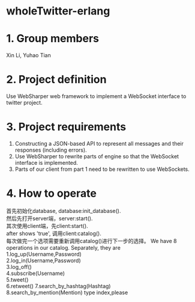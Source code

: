 # wholeTwitter-erlang  
# 1. Group members  
Xin Li, Yuhao Tian  
# 2. Project definition  
Use WebSharper web framework to implement a WebSocket interface to twitter project.  
# 3. Project requirements  
1) Constructing a JSON-based API to represent all messages and their responses (including errors).
2) Use WebSharper to rewrite parts of engine so that the WebSocket interface is implemented.
3) Parts of our client from part 1 need to be rewritten to use WebSockets.  
# 4. How to operate  
首先初始化database, database:init_database().  
然后先打开server端，server:start().  
其次使用client端，先client:start().  
after shows 'true', 调用client:catalog().  
每次做完一个选项需要重新调用catalog()进行下一步的选择。 
We have 8 operations in our catalog. Separately, they are 
1.log_up(Username,Password)  
2.log_in(Username,Password)  
3.log_off()  
4.subscribe(Username)  
5.tweet()   
6.retweet()
7.search_by_hashtag(Hashtag)   
8.search_by_mention(Mention) type index,please    

